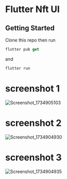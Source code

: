# Flutter Nft UI

## Getting Started
Clone this repo then run

```dart
flutter pub get
```
and 

```dart
flutter run
```
# screenshot 1
![Screenshot_1734905103](https://github.com/user-attachments/assets/e5e051c7-6096-47db-8911-812f14b481d8)

# screenshot 2
![Screenshot_1734904930](https://github.com/user-attachments/assets/5377501e-549a-4ba3-8e59-ace33afb6d70)

# screenshot 3
![Screenshot_1734904935](https://github.com/user-attachments/assets/0db38dd6-e6b7-4a42-be0d-7f178e922c3d)
